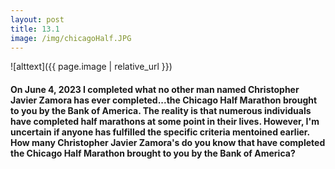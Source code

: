 ```yaml
---
layout: post
title: 13.1
image: /img/chicagoHalf.JPG
---
```

![alttext]({{ page.image | relative_url }})
#### On June 4, 2023 I completed what no other man named Christopher Javier Zamora has ever completed...the Chicago Half Marathon brought to you by the Bank of America. The reality is that numerous individuals have completed half marathons at some point in their lives. However, I'm uncertain if anyone has fulfilled the specific criteria mentoined earlier. How many Christopher Javier Zamora's do you know that have completed the Chicago Half Marathon brought to you by the Bank of America? 


